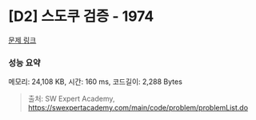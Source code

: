 # [D2] 스도쿠 검증 - 1974 

[문제 링크](https://swexpertacademy.com/main/code/problem/problemDetail.do?contestProbId=AV5Psz16AYEDFAUq) 

### 성능 요약

메모리: 24,108 KB, 시간: 160 ms, 코드길이: 2,288 Bytes



> 출처: SW Expert Academy, https://swexpertacademy.com/main/code/problem/problemList.do